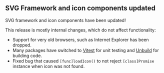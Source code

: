 ## SVG Framework and icon components updated

SVG framework and icon components have been updated!

This release is mostly internal changes, which do not affect functionality:

-   Support for very old browsers, such as Internet Explorer has been dropped.
-   Many packages have switched to [Vitest](https://vitest.dev/) for unit testing and [Unbuild](https://github.com/unjs/unbuild) for building code.
-   Fixed bug that caused `[func]loadIcon()` to not reject `[class]Promise` instance when icon was not found.
